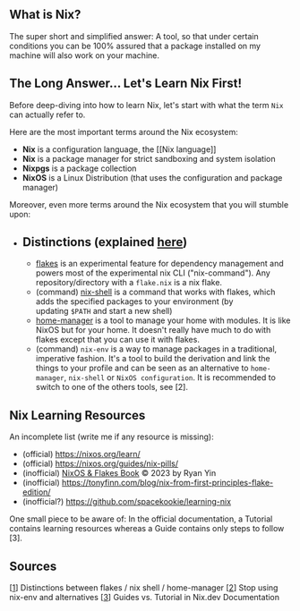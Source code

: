 <!--
.. title: How to Learn Nix
.. slug: how-to-learn-nix
.. date: 2024-10-14 03:46:28 UTC+02:00
.. tags: engineering, os, nix
.. category: nix
.. link: 
.. description: Learning resources, basic terms and how to get started to learn Nix
.. type: text
-->


## What is Nix? 

The super short and simplified answer: A tool, so that under certain conditions you can be 100% assured that a package installed on my machine will also work on your machine. 

## The Long Answer... Let's Learn Nix First!

Before deep-diving into how to learn Nix, let's start with what the term `Nix` can actually refer to. 

Here are the most important terms around the Nix ecosystem: 
- **Nix** is a configuration language, the [[Nix language]]
- **Nix** is a package manager for strict sandboxing and system isolation
- **Nixpgs** is a package collection 
- **NixOS** is a Linux Distribution  (that uses the configuration and package manager)

Moreover, even more terms around the Nix ecosystem that you will stumble upon:

- ## Distinctions (explained [here]())
	- [flakes](https://nixos.wiki/wiki/Flakes) is an experimental feature for dependency management and powers most of the experimental nix CLI ("nix-command"). Any repository/directory with a `flake.nix` is a nix flake.
	- (command) [nix-shell](https://nixos.org/manual/nix/unstable/command-ref/new-cli/nix3-shell.html) is a command that works with flakes, which adds the specified packages to your environment (by updating `$PATH` and start a new shell)
	- [home-manager](https://github.com/nix-community/home-manager) is a tool to manage your home with modules. It is like NixOS but for your home. It doesn't really have much to do with flakes except that you can use it with flakes.
	- (command) `nix-env` is a way to manage packages in a traditional, imperative fashion. It's a tool to build the derivation and link the things to your profile and can be seen as an alternative to `home-manager`, `nix-shell` or `NixOS configuration`. It is recommended to switch to one of the others tools, see [2].

## Nix Learning Resources

An incomplete list (write me if any resource is missing):

* (official) https://nixos.org/learn/
* (official) https://nixos.org/guides/nix-pills/
* (inofficial) [NixOS & Flakes Book](https://github.com/ryan4yin/nixos-and-flakes-book) © 2023 by Ryan Yin 
* (inofficial) https://tonyfinn.com/blog/nix-from-first-principles-flake-edition/
* (inofficial?) https://github.com/spacekookie/learning-nix

One small piece to be aware of: 
In the official documentation, a Tutorial contains learning resources whereas a Guide contains only steps to follow [3].

## Sources

[[1](https://www.reddit.com/r/NixOS/comments/14cxklk/i_have_a_few_beginner_question_what_is_the/)] Distinctions between flakes / nix shell / home-manager
[[2](https://stop-using-nix-env.privatevoid.net/)] Stop using nix-env and alternatives 
[[3](https://nix.dev/contributing/documentation/diataxis#guides-vs-tutorials)] Guides vs. Tutorial in Nix.dev Documentation
